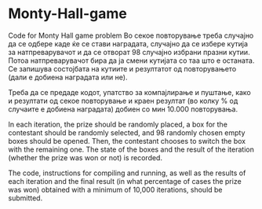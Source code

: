 # Monty-Hall-game
Code for Monty Hall game problem
Во секое повторување треба случајно да се одбере каде ќе се стави наградата, случајно да се избере кутија за натпреварувачот и да се отворат 98 случајно избрани празни кутии. Потоа натпреварувачот бира да ја смени кутијата со таа што е останата. Се запишува состојбата на кутиите и резултатот од повторувањето (дали е добиена наградата или не).

Треба да се предаде кодот, упатство за компајлирање и пуштање, како и резултати од секое повторување и краен резултат (во колку % од случаите е добиена наградата) добиен со мин 10.000 повторувања.


In each iteration, the prize should be randomly placed, a box for the contestant should be randomly selected, and 98 randomly chosen empty boxes should be opened. Then, the contestant chooses to switch the box with the remaining one. The state of the boxes and the result of the iteration (whether the prize was won or not) is recorded.

The code, instructions for compiling and running, as well as the results of each iteration and the final result (in what percentage of cases the prize was won) obtained with a minimum of 10,000 iterations, should be submitted.
